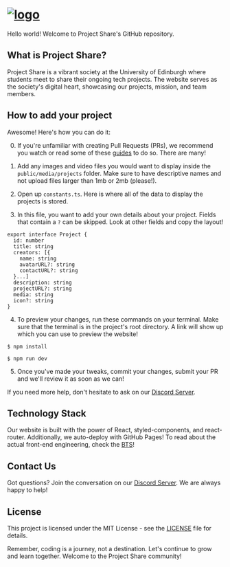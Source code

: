# [![logo](https://github.com/compsoc-edinburgh/project-share-web/assets/38633386/f33978b6-c0fe-4a13-9bdf-e91e9752b46b)](https://projectshare.comp-soc.com/)

Hello world! Welcome to Project Share's GitHub repository.

## What is Project Share?

Project Share is a vibrant society at the University of Edinburgh where students meet to share their ongoing tech projects. The website serves as the society's digital heart, showcasing our projects, mission, and team members.

## How to add your project

Awesome! Here's how you can do it:

0. If you're unfamiliar with creating Pull Requests (PRs), we recommend you watch or read some of these [guides](https://opensource.com/article/19/7/create-pull-request-github) to do so. There are many!

1. Add any images and video files you would want to display inside the `public/media/projects` folder. Make sure to have descriptive names and not upload files larger than 1mb or 2mb (please!).

2. Open up `constants.ts`. Here is where all of the data to display the projects is stored.

3. In this file, you want to add your own details about your project. Fields that contain a `?` can be skipped. Look at other fields and copy the layout!

```
export interface Project {
  id: number
  title: string
  creators: [{
    name: string
    avatarURL?: string
    contactURL?: string
  }...]
  description: string
  projectURL?: string
  media: string
  icon?: string
}
```
4. To preview your changes, run these commands on your terminal. Make sure that the terminal is in the project's root directory. A link will show up which you can use to preview the website!
```
$ npm install
```
```
$ npm run dev
```

5. Once you've made your tweaks, commit your changes, submit your PR and we'll review it as soon as we can!

If you need more help, don't hesitate to ask on our [Discord Server](https://discord.gg/wNGukFdBgp).

## Technology Stack

Our website is built with the power of React, styled-components, and react-router. Additionally, we auto-deploy with GitHub Pages! To read about the actual front-end engineering, check the [BTS](https://projectshare.comp-soc.com/components)!

## Contact Us

Got questions? Join the conversation on our [Discord Server](https://discord.gg/wNGukFdBgp). We are always happy to help!

## License

This project is licensed under the MIT License - see the [LICENSE](LICENSE) file for details.

Remember, coding is a journey, not a destination. Let's continue to grow and learn together. Welcome to the Project Share community!

